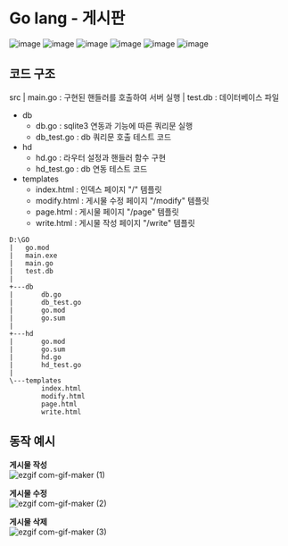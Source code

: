 # Go lang - 게시판
![image](https://img.shields.io/badge/-html-red)
![image](https://img.shields.io/badge/-javascript-yellow)
![image](https://img.shields.io/badge/-css-blue)
![image](https://img.shields.io/badge/-bootstrap-blueviolet)
![image](https://img.shields.io/badge/-go-green)
![image](https://img.shields.io/badge/-sqlite3-9cf)


## 코드 구조
src
| main.go : 구현된 핸들러를 호출하여 서버 실행
| test.db : 데이터베이스 파일
- db
  - db.go : sqlite3 연동과 기능에 따른 쿼리문 실행
  - db_test.go : db 쿼리문 호출 테스트 코드
- hd
  - hd.go : 라우터 설정과 핸들러 함수 구현
  - hd_test.go : db 연동 테스트 코드
- templates
  - index.html : 인덱스 페이지 "/" 템플릿
  - modify.html : 게시물 수정 페이지 "/modify" 템플릿
  - page.html : 게시물 페이지 "/page" 템플릿
  - write.html : 게시물 작성 페이지 "/write" 템플릿

```base
D:\GO
|   go.mod
|   main.exe
|   main.go
|   test.db
|
+---db
|       db.go
|       db_test.go
|       go.mod
|       go.sum
|
+---hd
|       go.mod
|       go.sum
|       hd.go
|       hd_test.go
|
\---templates
        index.html
        modify.html
        page.html
        write.html
```

## 동작 예시  

__게시물 작성__  
![ezgif com-gif-maker (1)](https://user-images.githubusercontent.com/94525599/157187002-447c5bbc-2c6d-4092-ba6e-a06f20b2fe26.gif)  

__게시물 수정__  
![ezgif com-gif-maker (2)](https://user-images.githubusercontent.com/94525599/157187233-17d9d728-7bc9-4391-b8b1-faf451570cb8.gif)  

__게시물 삭제__  
![ezgif com-gif-maker (3)](https://user-images.githubusercontent.com/94525599/157187409-8e91bb24-28b1-4b4c-882a-c56da0471e00.gif)
